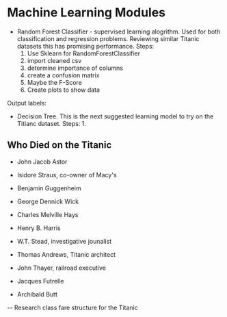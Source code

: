 # Machine Learning Modules

* Random Forest Classifier - supervised learning alogrithm. Used for both classification and regression problems. Reviewing similar Titanic datasets this has promising performance.
 Steps:
   1. Use Sklearn for RandomForestClassifier
   2. import cleaned csv
   3. determine importance of columns
   5. create a confusion matrix
   7. Maybe the F-Score
   8. Create plots to show data

Output labels:

* Decision Tree. This is the next suggested learning model to try on the Titianc dataset. 
    Steps:
    1. 


## Who Died on the Titanic
* John Jacob Astor
* Isidore Straus, co-owner of Macy's
* Benjamin Guggenheim
* George Dennick Wick
* Charles Melville Hays
* Henry B. Harris

* W.T. Stead, investigative jounalist
* Thomas Andrews, Titanic architect
* John Thayer, railroad executive
* Jacques Futrelle
* Archibald Butt

-- Research class fare structure for the Titanic

